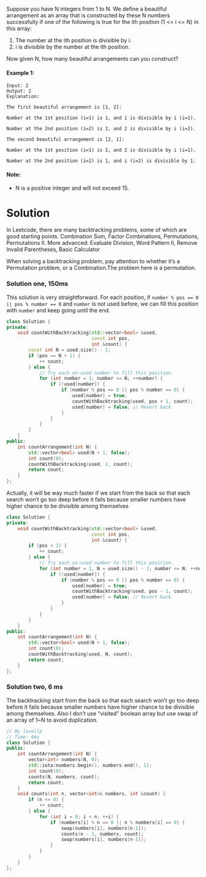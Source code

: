 Suppose you have N integers from 1 to N. We define a beautiful arrangement as an array that is constructed by these N numbers successfully if one of the following is true for the ith position (1 <= i <= N) in this array:

1. The number at the ith position is divisible by i.
2. i is divisible by the number at the ith position.

Now given N, how many beautiful arrangements can you construct?

#### Example 1:

```
Input: 2
Output: 2
Explanation: 

The first beautiful arrangement is [1, 2]:

Number at the 1st position (i=1) is 1, and 1 is divisible by i (i=1).

Number at the 2nd position (i=2) is 2, and 2 is divisible by i (i=2).

The second beautiful arrangement is [2, 1]:

Number at the 1st position (i=1) is 2, and 2 is divisible by i (i=1).

Number at the 2nd position (i=2) is 1, and i (i=2) is divisible by 1.
```

#### Note:

* N is a positive integer and will not exceed 15.

# Solution


In Leetcode, there are many backtracking problems, some of which are good starting points. Combination Sum, Factor Combinations, Permutations, Permutations II. More advanced: Evaluate Division, Word Pattern II, Remove Invalid Parentheses, Basic Calculator

When solving a backtracking problem, pay attention to whether it’s a Permutation problem, or a Combination.The problem here is a permutation.

### Solution one, 150ms

This solution is very straightforward. For each position, if ```number % pos == 0 || pos % number == 0``` and ```number``` is not used before,  we can fill this position with ```number``` and keep going until the end.

```cpp
class Solution {
private:
    void countWithBacktracking(std::vector<bool> &used, 
                               const int pos,
                               int &count) {
        const int N = used.size() - 1;
        if (pos == N + 1) {
            ++ count;
        } else {
            // Try each un-used number to fill this position.
            for (int number = 1; number <= N; ++number) {
                if (!used[number]) {
                    if (number % pos == 0 || pos % number == 0) {
                        used[number] = true;
                        countWithBacktracking(used, pos + 1, count);
                        used[number] = false; // Revert back
                    }
                }
            }
        }
    }
public:
    int countArrangement(int N) {
        std::vector<bool> used(N + 1, false);
        int count(0);
        countWithBacktracking(used, 1, count);
        return count;
    }
};
```

Actually,  it will be way much faster if we start from the back so that each search won’t go too deep before it fails because smaller numbers have higher chance to be divisible among themselves

```cpp
class Solution {
private:
    void countWithBacktracking(std::vector<bool> &used, 
                               const int pos,
                               int &count) {
        if (pos < 1) {
            ++ count;
        } else {
            // Try each un-used number to fill this position.
            for (int number = 1, N = used.size() - 1; number <= N; ++number) {
                if (!used[number]) {
                    if (number % pos == 0 || pos % number == 0) {
                        used[number] = true;
                        countWithBacktracking(used, pos - 1, count);
                        used[number] = false; // Revert back
                    }
                }
            }
        }
    }
public:
    int countArrangement(int N) {
        std::vector<bool> used(N + 1, false);
        int count(0);
        countWithBacktracking(used, N, count);
        return count;
    }
};
```

### Solution two, 6 ms

The backtracking start from the back so that each search won’t go too deep before it fails because smaller numbers have higher chance to be divisible among themselves. Also I don’t use “visited” boolean array but use swap of an array of 1~N to avoid duplication.

```cpp
// By lovellp
// Time: 6ms
class Solution {
public:
    int countArrangement(int N) {
        vector<int> numbers(N, 0);
        std::iota(numbers.begin(), numbers.end(), 1);
        int count(0);
        counts(N, numbers, count);
        return count;
    }
    void counts(int n, vector<int>& numbers, int &count) {
        if (n <= 0) {
            ++ count;
        } else {
            for (int i = 0; i < n; ++i) {
                if (numbers[i] % n == 0 || n % numbers[i] == 0) {
                    swap(numbers[i], numbers[n-1]);
                    counts(n - 1, numbers, count);
                    swap(numbers[i], numbers[n-1]);
                }
            }
        }
    }
};
```

